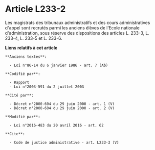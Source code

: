 # Article L233-2

Les magistrats des tribunaux administratifs et des cours administratives d'appel sont recrutés parmi les anciens élèves de
l'Ecole nationale d'administration, sous réserve des dispositions des articles L. 233-3, L. 233-4, L. 233-5 et L. 233-6.

**Liens relatifs à cet article**

	**Anciens textes**:

	  - Loi n°86-14 du 6 janvier 1986 - art. 7 (Ab)

	**Codifié par**:

	  - Rapport
	  - Loi n°2003-591 du 2 juillet 2003

	**Cité par**:

	  - Décret n°2000-604 du 29 juin 2000 - art. 1 (V)
	  - Décret n°2000-604 du 29 juin 2000 - art. 2 (V)

	**Modifié par**:

	  - Loi n°2016-483 du 20 avril 2016 - art. 62

	**Cite**:

	  - Code de justice administrative - art. L233-3 (V)
